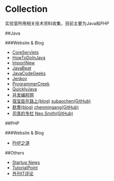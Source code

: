 Collection
==========

实验室所用相关技术资料收集，目前主要为Java和PHP

##Java

###Website & Blog

* [CoreServlets](http://coreservlets.com/)
* [HowToDoInJava](http://howtodoinjava.com/)
* [ImportNew](http://www.importnew.com/)
* [JavaBeat](http://www.javabeat.net/)
* [JavaCodeGeeks](http://www.javacodegeeks.com/)
* [Jenkov](http://tutorials.jenkov.com/)
* [ProgrammerCreek](http://www.programcreek.com/)
* [QuicklyJava](http://www.quicklyjava.com/)
* [并发编程网](http://ifeve.com/)
* [宿宝臣在路上(blog)](http://dz.sdut.edu.cn/blog/subaochen/) [subaochen(GitHub)](https://github.com/subaochen)
* [默墨(blog)](http://chenmingang.diandian.com/) [chenmingang(GitHub)](https://github.com/chenmingang)
* [司青的专栏](http://blog.csdn.net/neosmith) [Neo Smith(GitHub)](https://github.com/wanghongfei)

##PHP

###Website & Blog

* [PHP之道](http://wulijun.github.io/php-the-right-way/)

##Others

* [Startup News](http://news.dbanotes.net/)
* [TutorialPoint](http://www.tutorialspoint.com/)
* [外刊IT评论](http://www.vaikan.com/)
